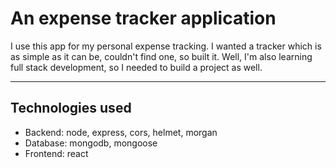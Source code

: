 # An expense tracker application

I use this app for my personal expense tracking. I wanted a tracker which is as simple as it can be, couldn't find one, so built it. Well, I'm also learning full stack development, so I needed to build a project as well.

---

## Technologies used

- Backend: node, express, cors, helmet, morgan
- Database: mongodb, mongoose
- Frontend: react
